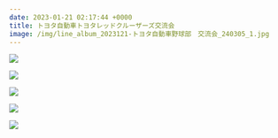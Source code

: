 ```yaml
---
date: 2023-01-21 02:17:44 +0000
title: トヨタ自動車トヨタレッドクルーザーズ交流会
image: /img/line_album_2023121-トヨタ自動車野球部　交流会_240305_1.jpg
---
```

![](/img/line_album_2023121-トヨタ自動車野球部　交流会_240305_2.jpg)

![](/img/line_album_2023121-トヨタ自動車野球部　交流会_240305_3.jpg)

![](/img/line_album_2023121-トヨタ自動車野球部　交流会_240305_4.jpg)

![](/img/line_album_2023121-トヨタ自動車野球部　交流会_240305_5.jpg)

![](/img/line_album_2023121-トヨタ自動車野球部　交流会_240305_6.jpg)
